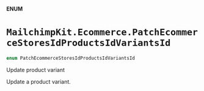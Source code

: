 **ENUM**

# `MailchimpKit.Ecommerce.PatchEcommerceStoresIdProductsIdVariantsId`

```swift
enum PatchEcommerceStoresIdProductsIdVariantsId
```

Update product variant

Update a product variant.
